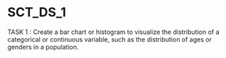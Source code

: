 # SCT_DS_1
TASK 1 : Create a bar chart or histogram to visualize the distribution of a categorical or continuous variable, such as the distribution of ages or genders in a population.
